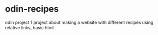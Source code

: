# odin-recipes
odin project 1
project about making a website with different recipes using relative links, basic html